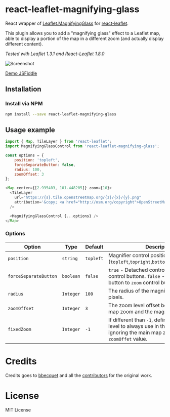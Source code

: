 # react-leaflet-magnifying-glass

React wrapper of [Leaflet.MagnifyingGlass](https://github.com/bbecquet/Leaflet.MagnifyingGlass)
for [react-leaflet](https://github.com/PaulLeCam/react-leaflet).

This plugin allows you to add a "magnifying glass" effect to a Leaflet map, able to display a portion of the map in a different zoom (and actually display different content).

*Tested with Leaflet 1.3.1 and React-Leaflet 1.8.0*

![Screenshot](https://camo.githubusercontent.com/c5765b8606cae7394c54e3ce9aa01898aaa3e220/68747470733a2f2f7261772e6769746875622e636f6d2f62626563717565742f4c6561666c65742e4d61676e696679696e67476c6173732f6d61737465722f73637265656e73686f742e706e67)

[Demo JSFiddle](https://jsfiddle.net/m_hasbie/jkssn435/)


## Installation

### Install via NPM

```bash
npm install --save react-leaflet-magnifying-glass
```

## Usage example

```javascript
import { Map, TileLayer } from 'react-leaflet';
import MagnifyingGlassControl from 'react-leaflet-magnifying-glass';

const options = {
	position: 'topleft',
	forceSeparateButton: false,
	radius: 100,
	zoomOffset: 3
};

<Map center={[2.935403, 101.448205]} zoom={10}>
  <TileLayer
    url="https://{s}.tile.openstreetmap.org/{z}/{x}/{y}.png"
    attribution='&copy; <a href="http://osm.org/copyright">OpenStreetMap</a> contributors'
  />

  <MagnifyingGlassControl {...options} />
</Map>
```

### Options

Option          | Type      | Default | Description
--------------- | --------- | ------- | -------------
`position`      | `string`  | `topleft`    | Magnifier control position. One of (`topleft`,`topright`,`bottomleft`,`bottomright`).
`forceSeparateButton`   | `boolean`     | `false`    | `true` - Detached control button from `zoom` control buttons. `false` - attached control button to `zoom` control button.
`radius`        | `Integer` | `100`   | The radius of the magnifying glass, in pixels.
`zoomOffset`    | `Integer` | `3`     | The zoom level offset between the main map zoom and the magnifying glass.
`fixedZoom`     | `Integer` | `-1`    | If different than `-1`, defines a fixed zoom level to always use in the magnifying glass, ignoring the main map zoom and the `zoomOffet` value.


# Credits
Credits goes to [bbecquet](https://github.com/bbecquet) and all the [contributors](https://github.com/bbecquet/Leaflet.MagnifyingGlass/graphs/contributors) for the original work.

# License

MIT License
